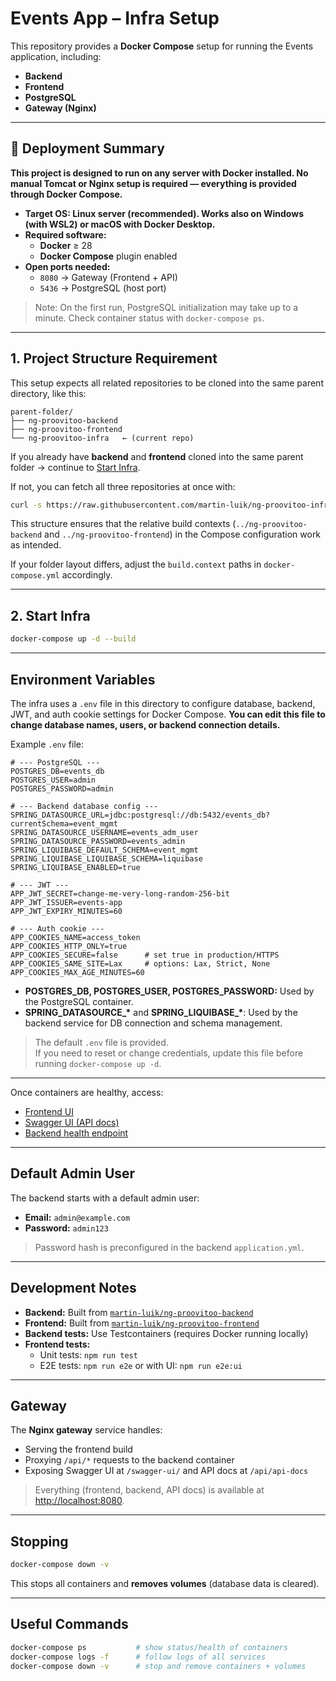 # Events App – Infra Setup

This repository provides a **Docker Compose** setup for running the Events application, including:

- **Backend**
- **Frontend**
- **PostgreSQL**
- **Gateway (Nginx)**

---

## 🚀 Deployment Summary

**This project is designed to run on any server with Docker installed.
No manual Tomcat or Nginx setup is required — everything is provided through Docker Compose.**

- **Target OS: Linux server (recommended). Works also on Windows (with WSL2) or macOS with Docker Desktop.**
- **Required software:**
  - **Docker** ≥ 28
  - **Docker Compose** plugin enabled
- **Open ports needed:**
  - `8080` → Gateway (Frontend + API)
  - `5436` → PostgreSQL (host port)

> Note: On the first run, PostgreSQL initialization may take up to a minute. Check container status with `docker-compose ps`.

---

## 1. Project Structure Requirement

This setup expects all related repositories to be cloned into the same parent directory, like this:

```
parent-folder/
├── ng-proovitoo-backend
├── ng-proovitoo-frontend
└── ng-proovitoo-infra   ← (current repo)
```
If you already have **backend** and **frontend** cloned into the same parent folder → continue to [Start Infra](#2-start-infra).

If not, you can fetch all three repositories at once with:

```bash
curl -s https://raw.githubusercontent.com/martin-luik/ng-proovitoo-infra/main/setup.sh | bash
```

This structure ensures that the relative build contexts (`../ng-proovitoo-backend` and `../ng-proovitoo-frontend`) in the Compose configuration work as intended.

If your folder layout differs, adjust the `build.context` paths in `docker-compose.yml` accordingly.

---

## 2. Start Infra

```bash
docker-compose up -d --build
```

---

## Environment Variables

The infra uses a `.env` file in this directory to configure database, backend, JWT, and auth cookie settings for Docker Compose.
**You can edit this file to change database names, users, or backend connection details.**

Example `.env` file:

```dotenv
# --- PostgreSQL ---
POSTGRES_DB=events_db
POSTGRES_USER=admin
POSTGRES_PASSWORD=admin

# --- Backend database config ---
SPRING_DATASOURCE_URL=jdbc:postgresql://db:5432/events_db?currentSchema=event_mgmt
SPRING_DATASOURCE_USERNAME=events_adm_user
SPRING_DATASOURCE_PASSWORD=events_admin
SPRING_LIQUIBASE_DEFAULT_SCHEMA=event_mgmt
SPRING_LIQUIBASE_LIQUIBASE_SCHEMA=liquibase
SPRING_LIQUIBASE_ENABLED=true

# --- JWT ---
APP_JWT_SECRET=change-me-very-long-random-256-bit
APP_JWT_ISSUER=events-app
APP_JWT_EXPIRY_MINUTES=60

# --- Auth cookie ---
APP_COOKIES_NAME=access_token
APP_COOKIES_HTTP_ONLY=true
APP_COOKIES_SECURE=false      # set true in production/HTTPS
APP_COOKIES_SAME_SITE=Lax     # options: Lax, Strict, None
APP_COOKIES_MAX_AGE_MINUTES=60
```

- **POSTGRES_DB, POSTGRES_USER, POSTGRES_PASSWORD:** Used by the PostgreSQL container.
- **SPRING_DATASOURCE_\*** and **SPRING_LIQUIBASE_\***: Used by the backend service for DB connection and schema management.

> The default `.env` file is provided.  
> If you need to reset or change credentials, update this file before running `docker-compose up -d`.

---

Once containers are healthy, access:

- [Frontend UI](http://localhost:8080)
- [Swagger UI (API docs)](http://localhost:8080/swagger-ui/index.html)
- [Backend health endpoint](http://localhost:8080/api/actuator/health)

---

## Default Admin User

The backend starts with a default admin user:

- **Email:** `admin@example.com`
- **Password:** `admin123`

> Password hash is preconfigured in the backend `application.yml`.

---

## Development Notes

- **Backend:** Built from [`martin-luik/ng-proovitoo-backend`](https://github.com/martin-luik/ng-proovitoo-backend)
- **Frontend:** Built from [`martin-luik/ng-proovitoo-frontend`](https://github.com/martin-luik/ng-proovitoo-frontend)
- **Backend tests:** Use Testcontainers (requires Docker running locally)
- **Frontend tests:**
  - Unit tests: `npm run test`
  - E2E tests: `npm run e2e` or with UI: `npm run e2e:ui`

---

## Gateway

The **Nginx gateway** service handles:

- Serving the frontend build
- Proxying `/api/*` requests to the backend container
- Exposing Swagger UI at `/swagger-ui/` and API docs at `/api/api-docs`

> Everything (frontend, backend, API docs) is available at [http://localhost:8080](http://localhost:8080).

---

## Stopping

```bash
docker-compose down -v
```

This stops all containers and **removes volumes** (database data is cleared).

---

## Useful Commands

```bash
docker-compose ps           # show status/health of containers
docker-compose logs -f      # follow logs of all services
docker-compose down -v      # stop and remove containers + volumes
```
